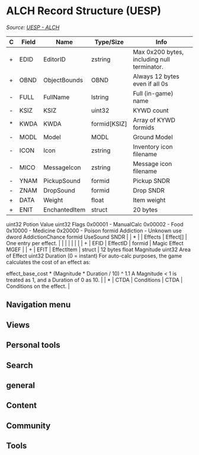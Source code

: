 # ALCH Record Structure (UESP)

*Source: [UESP - ALCH](https://en.uesp.net/wiki/Skyrim_Mod:Mod_File_Format/ALCH)*

| C | Field | Name | Type/Size | Info |
| --- | --- | --- | --- | --- |
| + | EDID | EditorID | zstring | Max 0x200 bytes, including null terminator. |
| + | OBND | ObjectBounds | OBND | Always 12 bytes even if all 0s |
| - | FULL | FullName | lstring | Full (in-game) name |
| - | KSIZ | KSIZ | uint32 | KYWD count |
| * | KWDA | KWDA | formid[KSIZ] | Array of KYWD formids |
| - | MODL | Model | MODL | Ground Model |
| - | ICON | Icon | zstring | Inventory icon filename |
| - | MICO | MessageIcon | zstring | Message icon filename |
| - | YNAM | PickupSound | formid | Pickup SNDR |
| - | ZNAM | DropSound | formid | Drop SNDR |
| + | DATA | Weight | float | Item weight |
| + | ENIT | EnchantedItem | struct | 20 bytes
uint32 Potion Value
uint32 Flags
0x00001 - ManualCalc
0x00002 - Food
0x10000 - Medicine
0x20000 - Poison
formid Addiction - Unknown use
dword AddictionChance
formid UseSound SNDR |
| * |  | Effects | Effect[] | One entry per effect. |
|  |  |  |  |  |
| + | EFID | EffectID | formid | Magic Effect MGEF |
| + | EFIT | EffectItem | struct | 12 bytes
float Magnitude
uint32 Area of Effect
uint32 Duration (0 = instant)
For auto-calc purposes, the game calculates the cost of an effect as:

effect_base_cost * (Magnitude * Duration / 10) ^ 1.1
A Magnitude < 1 is treated as 1, and a Duration of 0 as 10. |
| * | CTDA | Conditions | CTDA | Conditions on the effect. |

## Navigation menu

## Views

## Personal tools

## Search

## general

## Content

## Community

## Tools

